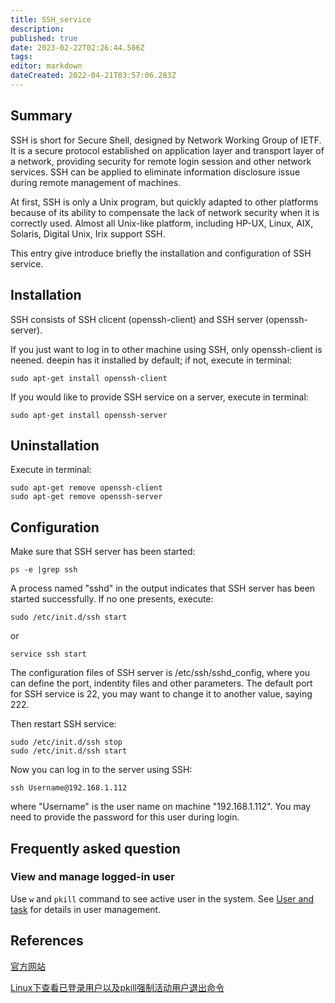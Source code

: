 ```yaml
---
title: SSH_service
description: 
published: true
date: 2023-02-22T02:26:44.586Z
tags: 
editor: markdown
dateCreated: 2022-04-21T03:57:06.283Z
---
```


## Summary

SSH is short for Secure Shell, designed by Network Working Group of IETF. It is a secure protocol established on application layer and transport layer of a network, providing security for remote login session and other network services. SSH can be applied to eliminate information disclosure issue during remote management of machines.

At first, SSH is only a Unix program, but quickly adapted to other platforms because of its ability to compensate the lack of network security when it is correctly used. Almost all Unix-like platform, including HP-UX, Linux, AIX, Solaris, Digital Unix, Irix support SSH.

This entry give introduce briefly the installation and configuration of SSH service.

## Installation

SSH consists of SSH clicent (openssh-client) and SSH server (openssh-server).

If you just want to log in to other machine using SSH, only openssh-client is neened. deepin has it installed by default; if not, execute in terminal:

    sudo apt-get install openssh-client

If you would like to provide SSH service on a server, execute in terminal:

    sudo apt-get install openssh-server

## Uninstallation

Execute in terminal:

    sudo apt-get remove openssh-client
    sudo apt-get remove openssh-server

## Configuration

Make sure that SSH server has been started:

    ps -e |grep ssh

A process named "sshd" in the output indicates that SSH server has been started successfully. If no one presents, execute:

    sudo /etc/init.d/ssh start 

or

    service ssh start

The configuration files of SSH server is /etc/ssh/sshd_config, where you can define the port, indentity files and other parameters. The default port for SSH service is 22, you may want to change it to another value, saying 222.

Then restart SSH service:

    sudo /etc/init.d/ssh stop
    sudo /etc/init.d/ssh start

Now you can log in to the server using SSH:

    ssh Username@192.168.1.112

where "Username" is the user name on machine "192.168.1.112". You may need to provide the password for this user during login.

## Frequently asked question

### View and manage logged-in user

Use `w`  and `pkill` command to see active user in the system. See [User and task](https://wiki.deepin.org/index.php?title=User_and_task) for details in user management.

## References

[官方网站](http://www.openssh.org/)

[Linux下查看已登录用户以及pkill强制活动用户退出命令](http://wangye.org/blog/archives/343/)
